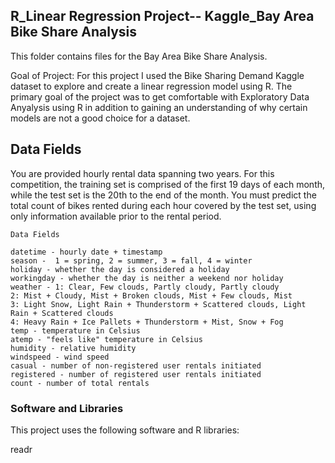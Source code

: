 ## R_Linear Regression Project-- Kaggle_Bay Area Bike Share Analysis

This folder contains files for the Bay Area Bike Share Analysis.

Goal of Project: 
For this project I used the Bike Sharing Demand Kaggle dataset to explore and create a linear regression model using R. The primary goal of the project was to get comfortable with Exploratory Data Anyalysis using R in addition to gaining an understanding of why certain models are not a good choice for a dataset. 

## Data Fields
You are provided hourly rental data spanning two years. For this competition, the training set is comprised of the first 19 days of each month, while the test set is the 20th to the end of the month. You must predict the total count of bikes rented during each hour covered by the test set, using only information available prior to the rental period.

    Data Fields

    datetime - hourly date + timestamp  
    season -  1 = spring, 2 = summer, 3 = fall, 4 = winter 
    holiday - whether the day is considered a holiday
    workingday - whether the day is neither a weekend nor holiday
    weather - 1: Clear, Few clouds, Partly cloudy, Partly cloudy 
    2: Mist + Cloudy, Mist + Broken clouds, Mist + Few clouds, Mist 
    3: Light Snow, Light Rain + Thunderstorm + Scattered clouds, Light Rain + Scattered clouds 
    4: Heavy Rain + Ice Pallets + Thunderstorm + Mist, Snow + Fog 
    temp - temperature in Celsius
    atemp - "feels like" temperature in Celsius
    humidity - relative humidity
    windspeed - wind speed
    casual - number of non-registered user rentals initiated
    registered - number of registered user rentals initiated
    count - number of total rentals

### Software and Libraries

This project uses the following software and R libraries:

readr

